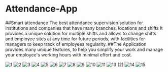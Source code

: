 # Attendance-App

##Smart attendance The best attendance supervision solution for institutions and companies that have many branches, locations and shifts It provides a unique solution for multiple shifts and allows to change shifts and employee sites at any time for future periods, with facilities for managers to keep track of employees regularity.
##The Application provides many unique features, to help you simplify your work and manage your employee's working hours with minimal effort and cost.

![1](https://user-images.githubusercontent.com/60745552/139692807-04300207-4e67-4835-b765-f91093c59ccb.png)
![2](https://user-images.githubusercontent.com/60745552/139693026-8020a3ea-25cd-4677-b72a-2f0d972794b2.jpg)
![3](https://user-images.githubusercontent.com/60745552/139693128-b39eb865-051a-483e-8806-60fba918efdc.jpg)
![4](https://user-images.githubusercontent.com/60745552/139693131-778be907-ee94-4c24-bea6-1dc11e83dc1f.jpg)
![5](https://user-images.githubusercontent.com/60745552/139693133-782f1ba2-b622-4ec7-b29e-82f6032a36ee.jpg)
![6](https://user-images.githubusercontent.com/60745552/139693135-f6087be9-32e7-4d56-8a59-2203d38ff596.jpg)
![7](https://user-images.githubusercontent.com/60745552/139693137-70ed1dcd-24ad-4d25-8b58-83527dfc079c.jpg)
![8](https://user-images.githubusercontent.com/60745552/139693138-bbb5668d-5e85-4996-917f-96eaba30e1f2.jpg)
![9](https://user-images.githubusercontent.com/60745552/139693141-e05f1e0d-f794-4bcf-9d7c-04ab4f23487d.jpg)
![10](https://user-images.githubusercontent.com/60745552/139693144-0d4865ee-2f1a-42d7-9a4a-ce298eaf9cb1.jpg)
![11](https://user-images.githubusercontent.com/60745552/139693145-ee6ac3c9-b133-48c1-a966-f61bea587dbb.jpg)
![13 (2)](https://user-images.githubusercontent.com/60745552/139693148-9412c197-7f3f-4209-aafb-ef59caea4bb9.png)
![14](https://user-images.githubusercontent.com/60745552/139693151-e40a58aa-4269-4997-aefb-7cef7b038aa3.png)
![15](https://user-images.githubusercontent.com/60745552/139693117-ce902a57-c95e-4165-8c7f-a4dd60474559.png)
